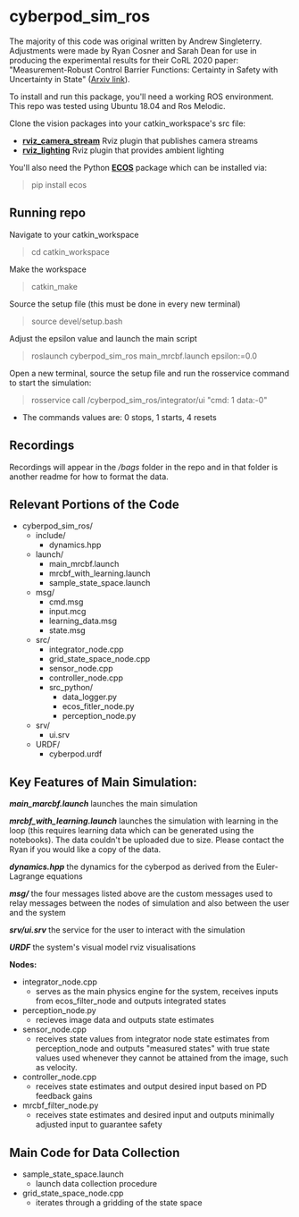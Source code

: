 # cyberpod_sim_ros

The majority of this code was original written by Andrew Singleterry. Adjustments were made by Ryan Cosner and Sarah Dean for use in producing the experimental results for their CoRL 2020 paper: "Measurement-Robust Control Barrier Functions: Certainty in Safety with Uncertainty in State" ([Arxiv link](https://arxiv.org/pdf/2104.14030.pdf)).

To install and run this package, you'll need a working ROS environment. This repo was tested using Ubuntu 18.04 and Ros Melodic. 

Clone the vision packages into your catkin_workspace's src file: 
* [**rviz_camera_stream**](https://github.com/lucasw/rviz_camera_stream.git) Rviz plugin that publishes camera streams
* [**rviz_lighting**](https://github.com/mogumbo/rviz_lighting.git) Rviz plugin that provides ambient lighting

 You'll also need the Python [**ECOS**](https://github.com/embotech/ecos-python) package which can be installed via: 
> pip install ecos

<!--
## Install OSQP_embedded 
*clone from bitbucket*
*enter directory*
mkdir build 
cd build
cmake ..
sudo make install
 
## Install ASIF++ 
*clone from bitbucket* 
*go to directory*
mkdir build
cd build
cmake ..
ccmake . 
*change osqp_embedded to true*
sudo make install
-->

## Running repo
<!--
* go to top level of catkin workspace
* 'catkin_make' whenever code changes -->
Navigate to your catkin_workspace
>cd catkin_workspace 

Make the workspace
>catkin_make

Source the setup file (this must be done in every new terminal)
> source devel/setup.bash

Adjust the epsilon value and launch the main script
> roslaunch cyberpod_sim_ros main_mrcbf.launch epsilon:=0.0

Open a new terminal, source the setup file and run the rosservice command to start the simulation:
>rosservice call /cyberpod_sim_ros/integrator/ui "cmd: 1 
data:-0"
  * The commands values are: 0 stops, 1 starts, 4 resets

## Recordings
Recordings will appear in the */bags* folder in the repo and in that folder is another readme for how to format the data.

## Relevant Portions of the Code 
* cyberpod_sim_ros/
    * include/ 
        * dynamics.hpp
    *   launch/ 
        * main_mrcbf.launch 
        * mrcbf_with_learning.launch
        * sample_state_space.launch
    * msg/ 
        * cmd.msg 
        * input.mcg
        * learning_data.msg
        * state.msg
    * src/
        * integrator_node.cpp
        * grid_state_space_node.cpp
        * sensor_node.cpp
        * controller_node.cpp
        * src_python/
            * data_logger.py
            * ecos_fitler_node.py
            * perception_node.py 
    * srv/
        * ui.srv
    * URDF/
        * cyberpod.urdf




## Key Features of Main Simulation: 
***main_marcbf.launch*** 
    launches the main simulation 

***mrcbf_with_learning.launch***
    launches the simulation with learning in the loop (this requires learning data which can be generated using the notebooks). The data couldn't be uploaded due to size. Please contact the Ryan if you would like a copy of the data. 

***dynamics.hpp*** 
    the dynamics for the cyberpod as derived from the Euler-Lagrange equations

***msg/***
    the four messages listed above are the custom messages used to relay messages between the nodes of simulation and also between the user and the system 

***srv/ui.srv***
    the service for the user to interact with the simulation

***URDF***
    the system's visual model rviz visualisations 

**Nodes:**
* integrator_node.cpp
    * serves as the main physics engine for the system, receives inputs from ecos_filter_node and outputs integrated states 
* perception_node.py 
    * recieves image data and outputs state estimates
* sensor_node.cpp
    * receives state values from integrator node state estimates from perception_node and outputs "measured states" with true state values used whenever they cannot be attained from the image, such as velocity. 
* controller_node.cpp
    * receives state estimates and output desired input based on PD feedback gains
* mrcbf_filter_node.py 
    * receives state estimates and desired input and outputs minimally adjusted input to guarantee safety 


## Main Code for Data Collection 
* sample_state_space.launch
    * launch data collection procedure
* grid_state_space_node.cpp
    * iterates through a gridding of the state space 



